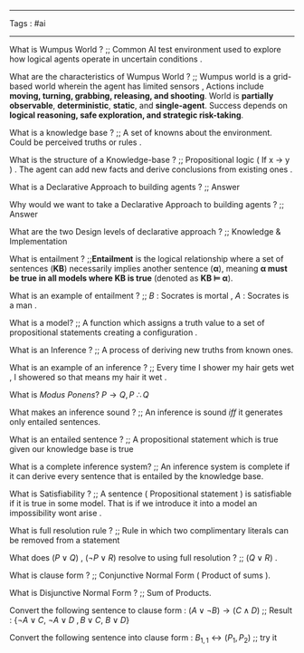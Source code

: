 ___
Tags : #ai
____

What is Wumpus World ? ;; Common AI test environment used to explore how logical agents operate in uncertain conditions . 


What are the characteristics of Wumpus World ? ;; Wumpus world is a grid-based world wherein the agent has limited sensors , Actions include **moving, turning, grabbing, releasing, and shooting**. World is **partially observable**, **deterministic**, **static**, and **single-agent**. Success depends on **logical reasoning, safe exploration, and strategic risk-taking**.


What is a knowledge base ? ;; A set of knowns about the environment. Could be perceived truths or rules . 

What is the structure of a Knowledge-base ? ;; Propositional logic ( If x -> y ) . The agent can add new facts and derive conclusions from existing ones . 

What is a Declarative Approach to building agents ? ;; Answer 

Why would we want to take a Declarative Approach to building agents ? ;; Answer 

What are the two Design levels of declarative approach ? ;; Knowledge & Implementation 

What is entailment ? ;;**Entailment** is the logical relationship where a set of sentences (**KB**) necessarily implies another sentence (**α**), meaning **α must be true in all models where KB is true** (denoted as **KB ⊨ α**).

What is an example of entailment ? ;; $B$ : Socrates is mortal , $A$ : Socrates is a man . 

What is a model? ;; A function which assigns a truth value to a set of propositional statements creating a configuration . 


What is an Inference ? ;; A process of deriving new truths from known ones. 

What is an example of an inference ? ;; Every time I shower my hair gets wet , I showered so that means my hair it wet . 

What is *Modus Ponens*? $P \rightarrow Q , P  \ \therefore Q$

What makes an inference sound ? ;; An inference is sound *iff* it generates only entailed sentences. 

What is an entailed sentence ? ;; A propositional statement which is true given our knowledge base is true 

What is a complete inference system? ;; An inference system is complete if it can derive every sentence that is entailed by the knowledge base.

What is Satisfiability ? ;; A sentence ( Propositional statement ) is satisfiable if it is true in some model. That is if we introduce it into a model an impossibility wont arise . 

What is full resolution rule ? ;; Rule in which two complimentary literals can be removed from a statement 

What does $(P\vee Q)$ , $(\neg P \vee R)$ resolve to using full resolution ? ;; $( Q \vee R)$ . 

What is clause form ? ;; Conjunctive Normal Form ( Product of sums ).

What is Disjunctive Normal Form ? ;; Sum of Products.

Convert the following sentence to clause form : $(A \vee \neg B) \rightarrow ( C \wedge D )$ ;; Result : $\{ \neg A \vee C , \ \neg A \vee D \ , B \vee C , \ B\vee D\}$

Convert the following sentence into clause form : $B_{1,1} \leftrightarrow ( P_1 , P_2 )$ ;; try it 









